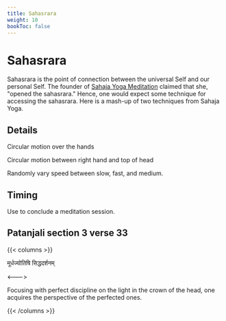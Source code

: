 ```yaml
---
title: Sahasrara
weight: 10
bookToc: false
---
```


# Sahasrara

Sahasrara is the point of connection between the universal Self and
our personal Self.
The founder of [Sahaja Yoga Meditation](https://us.sahajayoga.org/)
claimed that she, "opened the sahasrara." Hence, one would expect some
technique for accessing the sahasrara. Here is a mash-up of two
techniques from Sahaja Yoga.

## Details

Circular motion over the hands

Circular motion between right hand and top of head

Randomly vary speed between slow, fast, and medium.

## Timing

Use to conclude a meditation session.

## Patanjali section 3 verse 33

{{< columns >}}

मूर्धज्योतिषि सिद्धदर्शनम्

<--->

Focusing with perfect discipline on the light in the crown of the
head, one acquires the perspective of the perfected ones.

{{< /columns >}}
